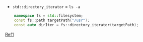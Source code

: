 

* `std::directory_iterator` = `ls -a`


```cpp
    namespace fs = std::filesystem;
    const fs::path targetPath("/usr");
    const auto dirIter = fs::directory_iterator(targetPath);
```
[Ref1](https://zenn.dev/enchan1207/articles/29de772131de13)
